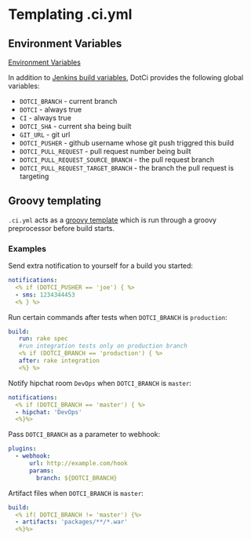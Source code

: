 # Templating .ci.yml

## Environment Variables
[Environment Variables](EnvironmentVariables.md)

In addition to [Jenkins build
variables](https://wiki.jenkins-ci.org/display/JENKINS/Building+a+software+project#Buildingasoftwareproject-JenkinsSetEnvironmentVariables),
DotCi provides the following global variables:

* `DOTCI_BRANCH` -  current branch
* `DOTCI` - always true
* `CI` - always true
* `DOTCI_SHA` - current sha being built
* `GIT_URL` - git url
* `DOTCI_PUSHER` - github username whose git push triggred this build
* `DOTCI_PULL_REQUEST` - pull request number being built
* `DOTCI_PULL_REQUEST_SOURCE_BRANCH` - the pull request branch
* `DOTCI_PULL_REQUEST_TARGET_BRANCH` - the branch the pull request is targeting

## Groovy templating

`.ci.yml` acts as a [groovy
template](http://groovy.codehaus.org/Groovy+Templates) which is run
through a groovy preprocessor before build starts.

### Examples
Send extra notification to yourself for a build you started:
```yaml
notifications:
  <% if (DOTCI_PUSHER == 'joe') { %>
  - sms: 1234344453
  <% } %>
```

Run certain commands after tests when `DOTCI_BRANCH` is `production`:
```yaml
build:
   run: rake spec
   #run integration tests only on production branch
   <% if (DOTCI_BRANCH == 'production') { %>
   after: rake integration
   <%} %>
```

Notify hipchat room `DevOps` when `DOTCI_BRANCH` is `master`:
```yaml
notifications:
  <% if (DOTCI_BRANCH == 'master') { %>
  - hipchat: 'DevOps'
  <%}%>
```

Pass `DOTCI_BRANCH` as a parameter to webhook:
```yaml
plugins:
  - webhook:
      url: http://example.com/hook
      params:
        branch: ${DOTCI_BRANCH}
```

Artifact files when `DOTCI_BRANCH` is `master`:
```yaml
build:
  <% if( DOTCI_BRANCH != 'master') {%>
  - artifacts: 'packages/**/*.war'
  <%}%>
```
